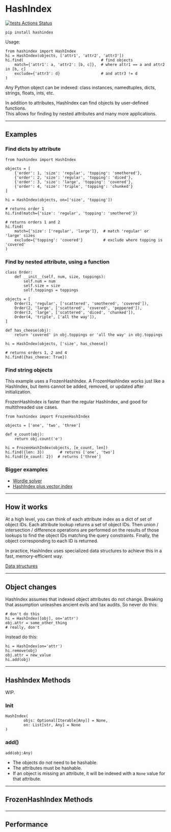 # HashIndex

[![tests Actions Status](https://github.com/manimino/hashindex/workflows/tests/badge.svg)](https://github.com/manimino/hashindex/actions)

`pip install hashindex`

Usage:

```
from hashindex import HashIndex
hi = HashIndex(objects, ['attr1', 'attr2', 'attr3'])
hi.find(                                  # find objects
    match={'attr1': a, 'attr2': [b, c]},  # where attr1 == a and attr2 in [b, c]
    exclude={'attr3': d}                  # and attr3 != d
)
```

Any Python object can be indexed: class instances, namedtuples, dicts, strings, floats, ints, etc.

In addition to attributes, HashIndex can find objects by user-defined functions.  
This allows for finding by nested attributes and many more applications. 


____

## Examples

### Find dicts by attribute

```
from hashindex import HashIndex

objects = [
    {'order': 1, 'size': 'regular', 'topping': 'smothered'}, 
    {'order': 2, 'size': 'regular', 'topping': 'diced'}, 
    {'order': 3, 'size': 'large', 'topping': 'covered'},
    {'order': 4, 'size': 'triple', 'topping': 'chunked'}
]

hi = HashIndex(objects, on=['size', 'topping'])

# returns order 1
hi.find(match={'size': 'regular', 'topping': 'smothered'})  

# returns orders 1 and 2
hi.find(
    match={'size': ['regular', 'large']},  # match 'regular' or 'large' sizes
    exclude={'topping': 'covered'}         # exclude where topping is 'covered'
)
```

### Find by nested attribute, using a function

```
class Order:
    def __init__(self, num, size, toppings):
        self.num = num
        self.size = size
        self.toppings = toppings
    
objects = [
    Order(1, 'regular', ['scattered', 'smothered', 'covered']),
    Order(2, 'large', ['scattered', 'covered', 'peppered']),
    Order(3, 'large', ['scattered', 'diced', 'chunked']),
    Order(4, 'triple', ['all the way']),
]

def has_cheese(obj):
    return 'covered' in obj.toppings or 'all the way' in obj.toppings
    
hi = HashIndex(objects, ['size', has_cheese])

# returns orders 1, 2 and 4
hi.find({has_cheese: True})  
```

### Find string objects

This example uses a FrozenHashIndex. A FrozenHashIndex works just like a HashIndex, but items cannot be added, removed, 
or updated after initialization.

FrozenHashIndex is faster than the regular HashIndex, and good for multithreaded use cases.

```
from hashindex import FrozenHashIndex

objects = ['one', 'two', 'three']

def e_count(obj):
    return obj.count('e')

hi = FrozenHashIndex(objects, [e_count, len])
hi.find({len: 3})       # returns ['one', 'two']
hi.find({e_count: 2})  # returns ['three']
```

### Bigger examples
 
 - [Wordle solver]()
 - [HashIndex plus vector index]()

____

## How it works

At a high level, you can think of each attribute index as a dict of set of object IDs. Each attribute lookup
returns a set of object IDs. Then union / intersection / difference operations are performed on the results of those
lookups to find the object IDs matching the query constraints. Finally, the object corresponding to each ID is returned. 

In practice, HashIndex uses specialized data structures to achieve this in a fast, memory-efficient way.

[Data structures](docs/design.md)

____

## Object changes

HashIndex assumes that indexed object attributes do not change. Breaking that assumption unleashes ancient evils and tax
audits. So never do this:

```
# don't do this
hi = HashIndex([obj], on='attr')
obj.attr = some_other_thing
# really, don't
```

Instead do this:
```
hi = HashIndex(on='attr')
hi.remove(obj)
obj.attr = new_value
hi.add(obj)
```

____

## HashIndex Methods

WIP.

### Init

```
HashIndex(
        objs: Optional[Iterable[Any]] = None,
        on: List[str, Any] = None
)
```


### add()

```
add(obj:Any)
```

 - The objects do not need to be hashable. 
 - The attributes must be hashable.
 - If an object is missing an attribute, it will be indexed with a `None` value for that attribute.

____

## FrozenHashIndex Methods

### 

____

## Performance


